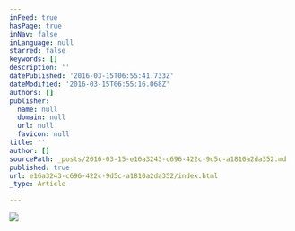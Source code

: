 ```yaml
---
inFeed: true
hasPage: true
inNav: false
inLanguage: null
starred: false
keywords: []
description: ''
datePublished: '2016-03-15T06:55:41.733Z'
dateModified: '2016-03-15T06:55:16.068Z'
authors: []
publisher:
  name: null
  domain: null
  url: null
  favicon: null
title: ''
author: []
sourcePath: _posts/2016-03-15-e16a3243-c696-422c-9d5c-a1810a2da352.md
published: true
url: e16a3243-c696-422c-9d5c-a1810a2da352/index.html
_type: Article

---
```

![](https://the-grid-user-content.s3-us-west-2.amazonaws.com/3198f744-f9b3-4cef-a1e5-530a8d5d3615.jpg)